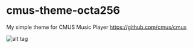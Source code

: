 # cmus-theme-octa256
My simple theme for CMUS Music Player
https://github.com/cmus/cmus




![alt tag](https://raw.github.com/octabaka/cmus-theme-octa256/master/myCmus.png)

